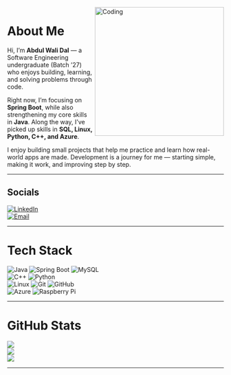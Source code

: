 <!-- Right-aligned GIF -->
<img align="right" alt="Coding" width="300" src="https://media.giphy.com/media/qgQUggAC3Pfv687qPC/giphy.gif" />

# About Me

Hi, I’m **Abdul Wali Dal** — a Software Engineering undergraduate (Batch ’27) who enjoys building, learning, and solving problems through code.

Right now, I’m focusing on **Spring Boot**, while also strengthening my core skills in **Java**. Along the way, I’ve picked up skills in **SQL, Linux, Python, C++, and Azure**.

I enjoy building small projects that help me practice and learn how real-world apps are made. Development is a journey for me — starting simple, making it work, and improving step by step.

---

## Socials
[![LinkedIn](https://img.shields.io/badge/LinkedIn-%230077B5.svg?logo=linkedin&logoColor=white)](https://www.linkedin.com/in/abdul-wali-dal-9653b6288/)  
[![Email](https://img.shields.io/badge/Email-D14836?logo=gmail&logoColor=white)](mailto:abdulwalidal@gmail.com)  

---

# Tech Stack
![Java](https://img.shields.io/badge/java-%23ED8B00.svg?style=for-the-badge&logo=openjdk&logoColor=white) 
![Spring Boot](https://img.shields.io/badge/springboot-%236DB33F.svg?style=for-the-badge&logo=springboot&logoColor=white) 
![MySQL](https://img.shields.io/badge/mysql-4479A1.svg?style=for-the-badge&logo=mysql&logoColor=white)  
![C++](https://img.shields.io/badge/c++-%2300599C.svg?style=for-the-badge&logo=c%2B%2B&logoColor=white) 
![Python](https://img.shields.io/badge/python-3670A0?style=for-the-badge&logo=python&logoColor=ffdd54)  
![Linux](https://img.shields.io/badge/linux-%23FCC624.svg?style=for-the-badge&logo=linux&logoColor=black)
![Git](https://img.shields.io/badge/git-%23F05033.svg?style=for-the-badge&logo=git&logoColor=white) 
![GitHub](https://img.shields.io/badge/github-%23121011.svg?style=for-the-badge&logo=github&logoColor=white)  
![Azure](https://img.shields.io/badge/azure-%230072C6.svg?style=for-the-badge&logo=microsoftazure&logoColor=white) 
![Raspberry Pi](https://img.shields.io/badge/-Raspberry_Pi-C51A4A?style=for-the-badge&logo=Raspberry-Pi)

---

# GitHub Stats
![](https://github-readme-stats.vercel.app/api?username=abdulwalidal&theme=shadow_green&hide_border=true&count_private=false)<br/>
![](https://nirzak-streak-stats.vercel.app/?user=abdulwalidal&theme=shadow_green&hide_border=true)<br/>
![](https://github-readme-stats.vercel.app/api/top-langs/?username=abdulwalidal&theme=shadow_green&hide_border=true&layout=compact)

---
